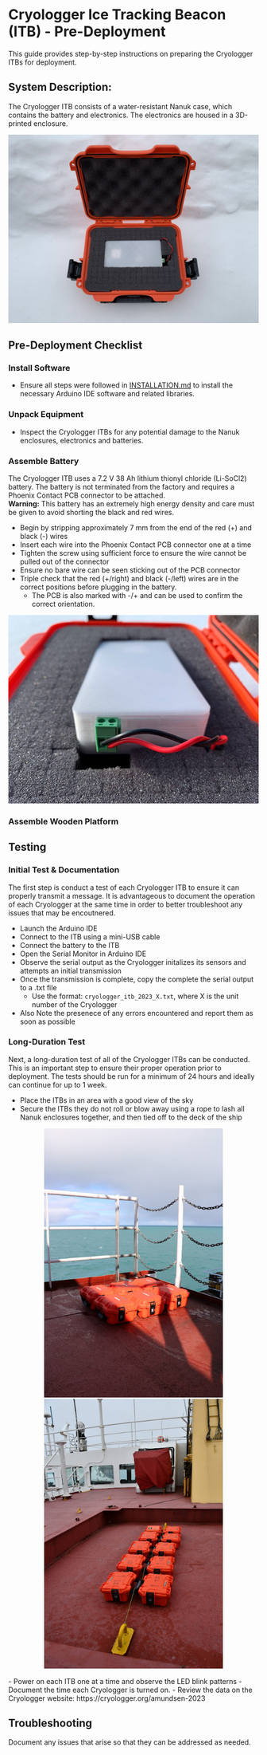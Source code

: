 # Cryologger Ice Tracking Beacon (ITB) - Pre-Deployment
This guide provides step-by-step instructions on preparing the Cryologger ITBs for deployment.

## System Description:

The Cryologger ITB consists of a water-resistant Nanuk case, which contains the battery and electronics. The electronics are housed in a 3D-printed enclosure. 

<p align="center"><img width="720" src="https://github.com/adamgarbo/cryologger-ice-tracking-beacon/blob/main/Images/cryologger-itb-1.jpeg"></p>

## Pre-Deployment Checklist

### Install Software
* Ensure all steps were followed in [INSTALLATION.md](https://github.com/adamgarbo/cryologger-ice-tracking-beacon/blob/main/Documentation/INSTALLATION.md) to install the necessary Arduino IDE software and related libraries.

### Unpack Equipment
- Inspect the Cryologger ITBs for any potential damage to the Nanuk enclosures, electronics and batteries.

### Assemble Battery
The Cryologger ITB uses a 7.2 V 38 Ah lithium thionyl chloride (Li-SoCl2) battery. The battery is not terminated from the factory and requires a Phoenix Contact PCB connector to be attached.  
**Warning:** This battery has an extremely high energy density and care must be given to avoid shorting the black and red wires.

- Begin by stripping approximately 7 mm from the end of the red (+) and black (-) wires
- Insert each wire into the Phoenix Contact PCB connector one at a time
- Tighten the screw using sufficient force to ensure the wire cannot be pulled out of the connector
- Ensure no bare wire can be seen sticking out of the PCB connector
- Triple check that the red (+/right) and black (-/left) wires are in the correct positions before plugging in the battery.
  - The PCB is also marked with -/+ and can be used to confirm the correct orientation.
<p align="center"><img width="720" src="https://github.com/adamgarbo/cryologger-ice-tracking-beacon/blob/main/Images/cryologger-itb-battery-1.jpeg"></p>

### Assemble Wooden Platform



## Testing

### Initial Test & Documentation
The first step is conduct a test of each Cryologger ITB to ensure it can properly transmit a message. It is advantageous to document the operation of each Cryologger at the same time in order to better troubleshoot any issues that may be encoutnered.

- Launch the Arduino IDE
- Connect to the ITB using a mini-USB cable
- Connect the battery to the ITB
- Open the Serial Monitor in Arduino IDE
- Observe the serial output as the Cryologger initalizes its sensors and attempts an initial transmission
- Once the transmission is complete, copy the complete the serial output to a .txt file 
  - Use the format: `cryologger_itb_2023_X.txt`, where X is the unit number of the Cryologger
- Also Note the presenece of any errors encountered and report them as soon as possible

### Long-Duration Test
Next, a long-duration test of all of the Cryologger ITBs can be conducted. This is an important step to ensure their proper operation prior to deployment. The tests should be run for a minimum of 24 hours and ideally can continue for up to 1 week. 
- Place the ITBs in an area with a good view of the sky
- Secure the ITBs they do not roll or blow away using a rope to lash all Nanuk enclosures together, and then tied off to the deck of the ship
<p align="center">
  <img width="360" src="https://github.com/adamgarbo/cryologger-ice-tracking-beacon/blob/main/Images/cryologger-itb-test-1.jpeg">
  <img width="360" src="https://github.com/adamgarbo/cryologger-ice-tracking-beacon/blob/main/Images/cryologger-itb-test-2.jpeg">
</p>
- Power on each ITB one at a time and observe the LED blink patterns
- Document the time each Cryologger is turned on.
- Review the data on the Cryologger website: https://cryologger.org/amundsen-2023

## Troubleshooting
Document any issues that arise so that they can be addressed as needed.
